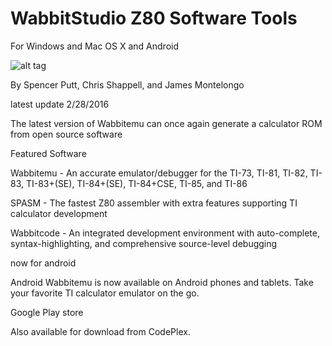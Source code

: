 # WabbitStudio Z80 Software Tools
For Windows and Mac OS X and Android

![alt tag](http://i.imgur.com/dbjtS1M.png)

By Spencer Putt, Chris Shappell, and James Montelongo

latest update 2/28/2016

The latest version of Wabbitemu can once again generate a calculator ROM from open source software

Featured Software

Wabbitemu - An accurate emulator/debugger for the TI-73, TI-81, TI-82, TI-83, TI-83+(SE), TI-84+(SE), TI-84+CSE, TI-85, and TI-86

SPASM - The fastest Z80 assembler with extra features supporting TI calculator development

Wabbitcode - An integrated development environment with auto-complete, syntax-highlighting, and comprehensive source-level debugging

now for android

Android Wabbitemu is now available on Android phones and tablets. Take your favorite TI calculator emulator on the go.

Google Play store

Also available for download from CodePlex.
